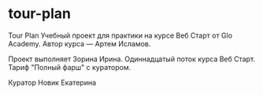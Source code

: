 # tour-plan
Tour Plan
Учебный проект для практики на курсе Веб Старт от Glo Academy. Автор курса — Артем Исламов.

Проект выполняет
Зорина Ирина. Одиннадцатый поток курса Веб Старт. Тариф "Полный фарш" с куратором.

Куратор
Новик Екатерина